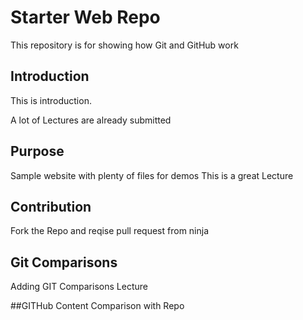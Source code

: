 # Starter Web Repo

This repository is for showing how Git and GitHub work

## Introduction

This is introduction. 

A lot of Lectures are already submitted


## Purpose

Sample website with plenty of files for demos
This is a great Lecture

## Contribution
Fork the Repo and reqise pull request from ninja

## Git Comparisons
Adding GIT Comparisons Lecture

##GITHub Content
Comparison with Repo
